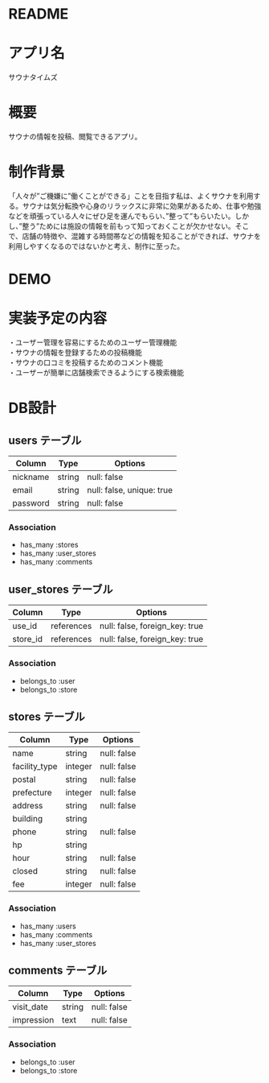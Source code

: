 # README

# アプリ名
サウナタイムズ


# 概要
サウナの情報を投稿、閲覧できるアプリ。


# 制作背景
「人々が”ご機嫌に”働くことができる」ことを目指す私は、よくサウナを利用する。サウナは気分転換や心身のリラックスに非常に効果があるため、仕事や勉強などを頑張っている人々にぜひ足を運んでもらい、”整って”もらいたい。しかし、”整う”ためには施設の情報を前もって知っておくことが欠かせない。そこで、店舗の特徴や、混雑する時間帯などの情報を知ることができれば、サウナを利用しやすくなるのではないかと考え、制作に至った。


# DEMO


# 実装予定の内容
・ユーザー管理を容易にするためのユーザー管理機能  
・サウナの情報を登録するための投稿機能  
・サウナの口コミを投稿するためのコメント機能  
・ユーザーが簡単に店舗検索できるようにする検索機能  


# DB設計

## users テーブル

| Column              | Type   | Options                   |
| ------------------- | ------ | ------------------------- |
| nickname            | string | null: false               |
| email               | string | null: false, unique: true |
| password            | string | null: false               |

### Association

- has_many :stores
- has_many :user_stores
- has_many :comments


## user_stores テーブル

| Column         | Type       | Options                        |
| -------------- | ---------- | ------------------------------ |
| use_id         | references | null: false, foreign_key: true |
| store_id       | references | null: false, foreign_key: true |

### Association

- belongs_to :user
- belongs_to :store


## stores テーブル

| Column        | Type       | Options                        |
| ------------- | ---------- | ------------------------------ |
| name          | string     | null: false                    |
| facility_type | integer    | null: false                    |
| postal        | string     | null: false                    |
| prefecture    | integer    | null: false                    |
| address       | string     | null: false                    |
| building      | string     |                                |
| phone         | string     | null: false                    |
| hp            | string     |                                |
| hour          | string     | null: false                    |
| closed        | string     | null: false                    |
| fee           | integer    | null: false                    |

### Association

- has_many :users
- has_many :comments
- has_many :user_stores



## comments テーブル

| Column       | Type       | Options       |
| ------------ | ---------- | ------------- |
| visit_date   | string     | null: false   |
| impression   | text       | null: false   |

### Association

- belongs_to :user
- belongs_to :store

<!-- This README would normally document whatever steps are necessary to get the
application up and running.

Things you may want to cover:

* Ruby version

* System dependencies

* Configuration

* Database creation

* Database initialization

* How to run the test suite

* Services (job queues, cache servers, search engines, etc.)

* Deployment instructions

* ... -->
